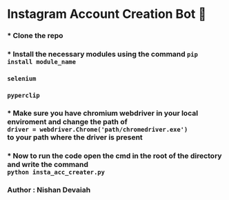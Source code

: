 # Instagram Account Creation Bot :rainbow:

### * Clone the repo
### * Install the necessary modules using the command ```pip install module_name```
### ```selenium```
### ```pyperclip```
### * Make sure you have chromium webdriver in your local enviroment and change the path of <br>```driver = webdriver.Chrome('path/chromedriver.exe')```<br> to your path where the driver is present
### * Now to run the code open the cmd in the root of the directory and write the command <br>```python insta_acc_creater.py```

### Author : Nishan Devaiah
